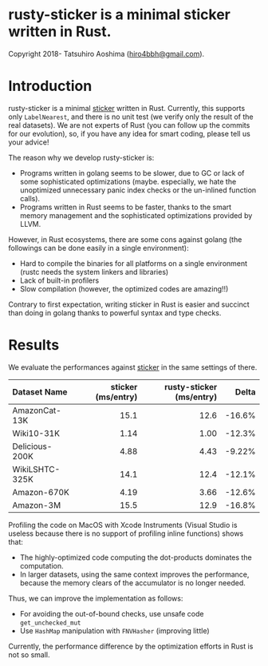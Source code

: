 # rusty-sticker is a minimal sticker written in Rust.

Copyright 2018- Tatsuhiro Aoshima (hiro4bbh@gmail.com).

# Introduction
rusty-sticker is a minimal [sticker](https://github.com/hiro4bbh/sticker) written in Rust.
Currently, this supports only `LabelNearest`, and there is no unit test (we verify only the result of the real datasets).
We are not experts of Rust (you can follow up the commits for our evolution), so, if you have any idea for smart coding, please tell us your advice!

The reason why we develop rusty-sticker is:

- Programs written in golang seems to be slower, due to GC or lack of some sophisticated optimizations (maybe. especially, we hate the unoptimized unnecessary panic index checks or the un-inlined function calls).
- Programs written in Rust seems to be faster, thanks to the smart memory management and the sophisticated optimizations provided by LLVM.

However, in Rust ecosystems, there are some cons against golang (the followings can be done easily in a single environment):

- Hard to compile the binaries for all platforms on a single environment (rustc needs the system linkers and libraries)
- Lack of built-in profilers
- Slow compilation (however, the optimized codes are amazing!!)

Contrary to first expectation, writing sticker in Rust is easier and succinct than doing in golang thanks to powerful syntax and type checks.

# Results
We evaluate the performances against [sticker](https://github.com/hiro4bbh/sticker) in the same settings of there.

|Dataset Name|sticker (ms/entry)|rusty-sticker (ms/entry)|Delta|
|:---|---:|---:|---:|
|AmazonCat-13K|15.1|12.6|-16.6%|
|Wiki10-31K|1.14|1.00|-12.3%|
|Delicious-200K|4.88|4.43|-9.22%|
|WikiLSHTC-325K|14.1|12.4|-12.1%|
|Amazon-670K|4.19|3.66|-12.6%|
|Amazon-3M|15.5|12.9|-16.8%|

Profiling the code on MacOS with Xcode Instruments (Visual Studio is useless because there is no support of profiling inline functions) shows that:
- The highly-optimized code computing the dot-products dominates the computation.
- In larger datasets, using the same context improves the performance, because the memory clears of the accumulator is no longer needed.

Thus, we can improve the implementation as follows:
- For avoiding the out-of-bound checks, use unsafe code `get_unchecked_mut`
- Use `HashMap` manipulation with `FNVHasher` (improving little)

Currently, the performance difference by the optimization efforts in Rust is not so small.
